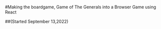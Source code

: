 #Making the boardgame, Game of The Generals into a Browser Game using React 

##(Started September 13,2022)
